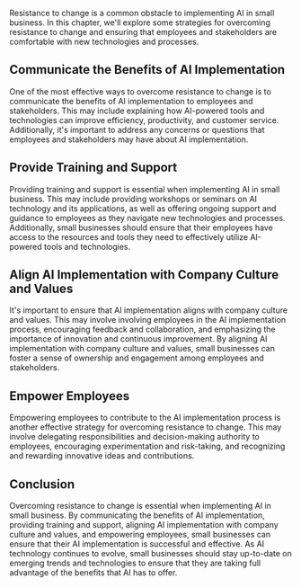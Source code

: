 
Resistance to change is a common obstacle to implementing AI in small business. In this chapter, we'll explore some strategies for overcoming resistance to change and ensuring that employees and stakeholders are comfortable with new technologies and processes.

Communicate the Benefits of AI Implementation
---------------------------------------------

One of the most effective ways to overcome resistance to change is to communicate the benefits of AI implementation to employees and stakeholders. This may include explaining how AI-powered tools and technologies can improve efficiency, productivity, and customer service. Additionally, it's important to address any concerns or questions that employees and stakeholders may have about AI implementation.

Provide Training and Support
----------------------------

Providing training and support is essential when implementing AI in small business. This may include providing workshops or seminars on AI technology and its applications, as well as offering ongoing support and guidance to employees as they navigate new technologies and processes. Additionally, small businesses should ensure that their employees have access to the resources and tools they need to effectively utilize AI-powered tools and technologies.

Align AI Implementation with Company Culture and Values
-------------------------------------------------------

It's important to ensure that AI implementation aligns with company culture and values. This may involve involving employees in the AI implementation process, encouraging feedback and collaboration, and emphasizing the importance of innovation and continuous improvement. By aligning AI implementation with company culture and values, small businesses can foster a sense of ownership and engagement among employees and stakeholders.

Empower Employees
-----------------

Empowering employees to contribute to the AI implementation process is another effective strategy for overcoming resistance to change. This may involve delegating responsibilities and decision-making authority to employees, encouraging experimentation and risk-taking, and recognizing and rewarding innovative ideas and contributions.

Conclusion
----------

Overcoming resistance to change is essential when implementing AI in small business. By communicating the benefits of AI implementation, providing training and support, aligning AI implementation with company culture and values, and empowering employees, small businesses can ensure that their AI implementation is successful and effective. As AI technology continues to evolve, small businesses should stay up-to-date on emerging trends and technologies to ensure that they are taking full advantage of the benefits that AI has to offer.
